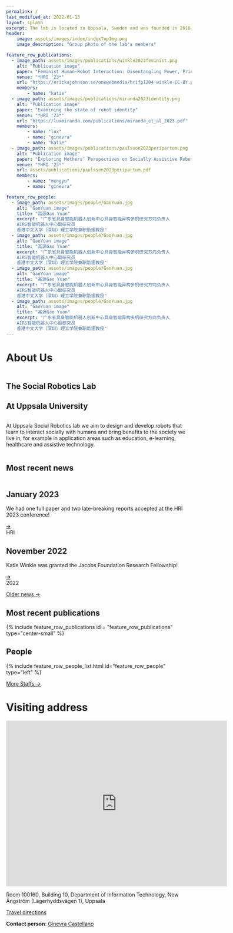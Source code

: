 ```yaml
---
permalink: /
last_modified_at: 2022-01-13
layout: splash
excerpt: The lab is located in Uppsala, Sweden and was founded in 2016 by Ginevra Castellano.
header:
    image: assets/images/index/indexTopImg.png
    image_description: "Group photo of the lab's members"

feature_row_publications:
  - image_path: assets/images/publications/winkle2023feminist.png
    alt: "Publication image"
    paper: "Feminist Human-Robot Interaction: Disentangling Power, Principles and Practice for Better, More Ethical HRI"
    venue: "*HRI '23*"
    url: "https://erickajohnson.se/onewebmedia/hrifp1204-winkle-CC-BY.pdf"
    members:
        - name: "katie"
  - image_path: assets/images/publications/miranda2023identity.png
    alt: "Publication image"
    paper: "Examining the state of robot identity"
    venue: "*HRI '23*"
    url: "https://luxmiranda.com/publications/miranda_et_al_2023.pdf"
    members:
        - name: "lux"
        - name: "ginevra"
        - name: "katie"
  - image_path: assets/images/publications/paulsson2023peripartum.png
    alt: "Publication image"
    paper: "Exploring Mothers’ Perspectives on Socially Assistive Robots in Peripartum Depression Screening"
    venue: "*HRI '23*"
    url: assets/publications/paulsson2023peripartum.pdf
    members:
        - name: "mengyu"
        - name: "ginevra"

feature_row_people:
  - image_path: assets/images/people/GaoYuan.jpg
    alt: "GaoYuan image"
    title: "高源Gao Yuan"
    excerpt: "广东省具身智能机器人创新中心具身智能异构多机研究方向负责人
    AIRS智能机器人中心副研究员
    香港中文大学（深圳）理工学院兼职助理教授"
  - image_path: assets/images/people/GaoYuan.jpg
    alt: "GaoYuan image"
    title: "高源Gao Yuan"
    excerpt: "广东省具身智能机器人创新中心具身智能异构多机研究方向负责人
    AIRS智能机器人中心副研究员
    香港中文大学（深圳）理工学院兼职助理教授"
  - image_path: assets/images/people/GaoYuan.jpg
    alt: "GaoYuan image"
    title: "高源Gao Yuan"
    excerpt: "广东省具身智能机器人创新中心具身智能异构多机研究方向负责人
    AIRS智能机器人中心副研究员
    香港中文大学（深圳）理工学院兼职助理教授"
  - image_path: assets/images/people/GaoYuan.jpg  
    alt: "GaoYuan image"
    title: "高源Gao Yuan"
    excerpt: "广东省具身智能机器人创新中心具身智能异构多机研究方向负责人
    AIRS智能机器人中心副研究员
    香港中文大学（深圳）理工学院兼职助理教授"
---
```

<!-- About Us -->
<h1 class = "titleHighlight is-h1">About Us</h1>
<section class="full-width-container1">
    <div class = "two-columns">
        <div class = "column">
            <div class = "ali">
            <!--Col1 content--->
                <h1>The Social Robotics Lab</h1>
                <h1>At Uppsala University</h1>
            </div>
        </div>
        <div class = "column">
            <div class = "ali2">
                <!--Col12 content--->
                <p>At Uppsala Social Robotics lab we aim to design and develop robots that learn to interact socially with humans and bring benefits to the society we live in, for example in application areas such as education, e-learning, healthcare and assistive technology.
                </p>
            </div>
        </div>
    </div>
</section>

<!-- News -->
<section>
<h1 class="titleHighlight is-h1">Most recent news</h1>
<div class="grid-container">
    <div class="go212694760 container">
        <div class = "two-columns2">
            <!--Col1 content--->
            <div class = "column">
                <div class="text-section">
                    <h2 class="titleHighlight">January 2023</h2>
                    <p> We had one full paper and two late-breaking reports accepted at the <span class = "titleHighlight">HRI 2023 conference</span>!
                    </p>
                    <a href="https://humanrobotinteraction.org/2023/" target="_blank" class="button">➔</a>
                </div>
            </div>
            <!--Col12 content--->
            <div class = "column">
                <div class="image-section">HRI</div>
            </div>
        </div>
    </div>
    <div class="go212694760 container">
        <div class = "two-columns2">
            <!--Col1 content--->
            <div class = "column">
                <div class="text-section">
                    <h2 class="titleHighlight">November 2022</h2>
                    <p>Katie Winkle was granted the <span class = "titleHighlight">Jacobs Foundation Research Fellowship</span>!
                    </p>
                    <a href="https://jacobsfoundation.org/activity/jacobs-foundation-research-fellowship-program/" target="_blank" class="button">➔</a>
                </div>
            </div>
            <!--Col12 content--->
            <div class = "column">
                <div class="image-section">2022</div>
            </div>
        </div>
    </div>
    
</div>
<p style="text-align: left;">
    <a href="old_news" class="btn btn--inverse"><span class = "titleHighlight">Older news -></span></a>
</p>

</section>

<!-- Publications -->
<section class="full-width-container">
<h1 class="is-h1 titleHighlight">Most recent publications</h1>
{% include feature_row_publications id = "feature_row_publications" type="center-small" %}

</section>

<!-- People -->
<section>
<h1 class="is-h1 titleHighlight">People</h1>
{% include feature_row_people_list.html id="feature_row_people" type="left" %}

<p style="text-align: left;">
    <a href="old_news" class="btn btn--inverse"><span class = "titleHighlight">More Staffs -></span></a>
</p>

</section>

<!-- Visiting Address -->
<h1 class="is-h1 titleHighlight">Visiting address</h1>

<iframe 
    src="https://www.google.com/maps/embed?pb=!1m18!1m12!1m3!1d1002.2981046358279!2d17.644667298394783!3d59.839238200000004!2m3!1f0!2f0!3f0!3m2!1i1024!2i768!4f13.1!3m3!1m2!1s0x465fc96395cf4cf9%3A0x69a9043a908d353b!2sUppsala%20Social%20Robotics%20Lab!5e0!3m2!1szh-TW!2sus!4v1730133257394!5m2!1szh-TW!2sus" 
    width="600" 
    height="450" 
    style="border:0;" 
    allowfullscreen="" 
    loading="lazy" 
    referrerpolicy="no-referrer-when-downgrade">
</iframe>


Room 100160, Building 10,
Department of Information Technology,
New Ångström (Lägerhyddsvägen 1),
Uppsala
 
[Travel directions](http://www.it.uu.se/contact)
 
**Contact person**: [Ginevra Castellano](http://user.it.uu.se/~ginca820/)
